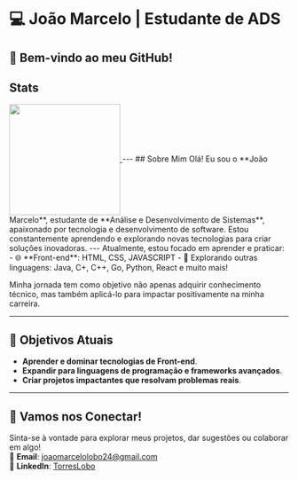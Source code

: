 # 💻 João Marcelo | Estudante de ADS  
🌟 Bem-vindo ao meu GitHub!  
---
## Stats

<a href="https://github.com/TorresLobo/convoychat">
  <img height=200 align="center" src="https://github-readme-stats.vercel.app/api/top-langs?username=TorresLobo&layout=compact&langs_count=8&card_width=320&theme=radical" />
</a>
---
## Sobre Mim  
Olá! Eu sou o **João Marcelo**, estudante de **Análise e Desenvolvimento de Sistemas**, apaixonado por tecnologia e desenvolvimento de software. Estou constantemente aprendendo e explorando novas tecnologias para criar soluções inovadoras.
---
Atualmente, estou focado em aprender e praticar:  
- 🌐 **Front-end**: HTML, CSS, JAVASCRIPT 
- 🚀 Explorando outras linguagens: Java, C+, C++, Go, Python, React e muito mais!  

Minha jornada tem como objetivo não apenas adquirir conhecimento técnico, mas também aplicá-lo para impactar positivamente na minha carreira.  

---

## 🌟 Objetivos Atuais  
- **Aprender e dominar tecnologias de Front-end**.  
- **Expandir para linguagens de programação e frameworks avançados**.  
- **Criar projetos impactantes que resolvam problemas reais**.  

---

## 🚀 Vamos nos Conectar!  
Sinta-se à vontade para explorar meus projetos, dar sugestões ou colaborar em algo!  
📩 **Email**: joaomarcelolobo24@gmail.com  
💼 **LinkedIn**: [TorresLobo](www.linkedin.com/in/torreslobo)  

